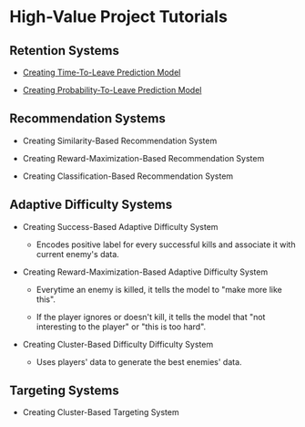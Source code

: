 # High-Value Project Tutorials

## Retention Systems

* [Creating Time-To-Leave Prediction Model](HighValueProjectTutorials/CreatingTimeToLeavePredictionModel.md)

* [Creating Probability-To-Leave Prediction Model](HighValueProjectTutorials/CreatingProbabilityToLeavePredictionModel.md)

## Recommendation Systems

* Creating Similarity-Based Recommendation System

* Creating Reward-Maximization-Based Recommendation System

* Creating Classification-Based Recommendation System

## Adaptive Difficulty Systems

* Creating Success-Based Adaptive Difficulty System

  * Encodes positive label for every successful kills and associate it with current enemy's data.

* Creating Reward-Maximization-Based Adaptive Difficulty System

  * Everytime an enemy is killed, it tells the model to "make more like this". 

  * If the player ignores or doesn't kill, it tells the model that "not interesting to the player" or "this is too hard".

* Creating Cluster-Based Difficulty Difficulty System

  * Uses players' data to generate the best enemies' data.

## Targeting Systems

* Creating Cluster-Based Targeting System
